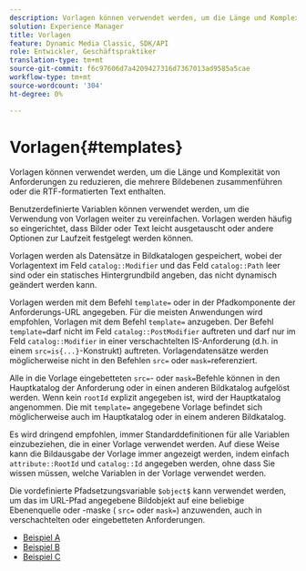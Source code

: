 ```yaml
---
description: Vorlagen können verwendet werden, um die Länge und Komplexität von Anforderungen zu reduzieren, die mehrere Bildebenen zusammenführen oder die RTF-formatierten Text enthalten.
solution: Experience Manager
title: Vorlagen
feature: Dynamic Media Classic, SDK/API
role: Entwickler, Geschäftspraktiker
translation-type: tm+mt
source-git-commit: f6c97606d7a4209427316d7367013ad9585a5cae
workflow-type: tm+mt
source-wordcount: '304'
ht-degree: 0%

---
```



# Vorlagen{#templates}

Vorlagen können verwendet werden, um die Länge und Komplexität von Anforderungen zu reduzieren, die mehrere Bildebenen zusammenführen oder die RTF-formatierten Text enthalten.

Benutzerdefinierte Variablen können verwendet werden, um die Verwendung von Vorlagen weiter zu vereinfachen. Vorlagen werden häufig so eingerichtet, dass Bilder oder Text leicht ausgetauscht oder andere Optionen zur Laufzeit festgelegt werden können.

Vorlagen werden als Datensätze in Bildkatalogen gespeichert, wobei der Vorlagentext im Feld `catalog::Modifier` und das Feld `catalog::Path` leer sind oder ein statisches Hintergrundbild angeben, das nicht dynamisch geändert werden kann.

Vorlagen werden mit dem Befehl `template=` oder in der Pfadkomponente der Anforderungs-URL angegeben. Für die meisten Anwendungen wird empfohlen, Vorlagen mit dem Befehl `template=` anzugeben. Der Befehl `template=`darf nicht im Feld `catalog::PostModifier` auftreten und darf nur im Feld `catalog::Modifier` in einer verschachtelten IS-Anforderung (d.h. in einem `src=is{...}`-Konstrukt) auftreten. Vorlagendatensätze werden möglicherweise nicht in den Befehlen `src=` oder `mask=`referenziert.

Alle in die Vorlage eingebetteten `src=`- oder `mask=`Befehle können in den Hauptkatalog der Anforderung oder in einen anderen Bildkatalog aufgelöst werden. Wenn kein `rootId` explizit angegeben ist, wird der Hauptkatalog angenommen. Die mit `template=` angegebene Vorlage befindet sich möglicherweise auch im Hauptkatalog oder in einem anderen Bildkatalog.

Es wird dringend empfohlen, immer Standarddefinitionen für alle Variablen einzubeziehen, die in einer Vorlage verwendet werden. Auf diese Weise kann die Bildausgabe der Vorlage immer angezeigt werden, indem einfach `attribute::RootId` und `catalog::Id` angegeben werden, ohne dass Sie wissen müssen, welche Variablen in der Vorlage verwendet werden.

Die vordefinierte Pfadsetzungsvariable `$object$` kann verwendet werden, um das im URL-Pfad angegebene Bildobjekt auf eine beliebige Ebenenquelle oder -maske ( `src=` oder `mask=`) anzuwenden, auch in verschachtelten oder eingebetteten Anforderungen.

* [Beispiel A](r-example-a.md)
* [Beispiel B](r-example-b.md)
* [Beispiel C](r-example-c.md)
